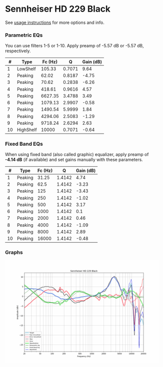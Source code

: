 # Sennheiser HD 229 Black
See [usage instructions](https://github.com/jaakkopasanen/AutoEq#usage) for more options and info.

### Parametric EQs
You can use filters 1-5 or 1-10. Apply preamp of -5.57 dB or -5.57 dB, respectively.

|   # | Type      |   Fc (Hz) |      Q |   Gain (dB) |
|-----|-----------|-----------|--------|-------------|
|   1 | LowShelf  |    105.33 | 0.7071 |        9.64 |
|   2 | Peaking   |     62.02 | 0.8187 |       -4.75 |
|   3 | Peaking   |     70.62 | 0.2838 |       -6.26 |
|   4 | Peaking   |    418.61 | 0.9616 |        4.57 |
|   5 | Peaking   |   6627.35 | 3.4788 |        3.49 |
|   6 | Peaking   |   1079.13 | 2.9907 |       -0.58 |
|   7 | Peaking   |   1490.54 | 5.9999 |        1.84 |
|   8 | Peaking   |   4294.06 | 2.5083 |       -1.29 |
|   9 | Peaking   |   9718.24 | 2.6294 |        2.63 |
|  10 | HighShelf |  10000    | 0.7071 |       -0.64 |

### Fixed Band EQs
When using fixed band (also called graphic) equalizer, apply preamp of **-4.14 dB** (if available) and set gains manually with these parameters.

|   # | Type    |   Fc (Hz) |      Q |   Gain (dB) |
|-----|---------|-----------|--------|-------------|
|   1 | Peaking |     31.25 | 1.4142 |        4.74 |
|   2 | Peaking |     62.5  | 1.4142 |       -3.23 |
|   3 | Peaking |    125    | 1.4142 |       -3.43 |
|   4 | Peaking |    250    | 1.4142 |       -1.02 |
|   5 | Peaking |    500    | 1.4142 |        3.17 |
|   6 | Peaking |   1000    | 1.4142 |        0.1  |
|   7 | Peaking |   2000    | 1.4142 |        0.46 |
|   8 | Peaking |   4000    | 1.4142 |       -1.09 |
|   9 | Peaking |   8000    | 1.4142 |        2.89 |
|  10 | Peaking |  16000    | 1.4142 |       -0.48 |

### Graphs
![](./Sennheiser%20HD%20229%20Black.png)
